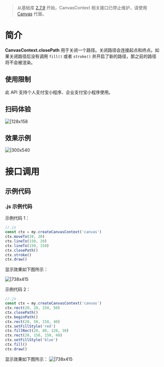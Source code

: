 > 从基础库 [2.7.9](https://opendocs.alipay.com/mini/framework/lib-upgrade-v2) 开始，CanvasContext 相关接口已停止维护，请使用 [Canvas](https://opendocs.alipay.com/mini/01vzqv) 代替。


# 简介
**CanvasContext.closePath** 用于关闭一个路径。关闭路径会连接起点和终点。如果关闭路径后没有调用 `fill()` 或者 `stroke()` 并开启了新的路径，那之前的路径将不会被渲染。

## 使用限制
此 API 支持个人支付宝小程序、企业支付宝小程序使用。

## 扫码体验
![|128x158](https://cdn.nlark.com/yuque/0/2021/png/179989/1624872172538-7ab50a00-2377-4a07-a09f-a028b9c2b08e.png#align=left&display=inline&height=158&margin=%5Bobject%20Object%5D&name=1.png&originHeight=158&originWidth=128&size=17896&status=done&style=stroke&width=128)

## 效果示例
![|300x540](https://cdn.nlark.com/yuque/0/2021/gif/179989/1624872182257-f938c3be-9410-427f-8e7c-8e1b4950ef23.gif#align=left&display=inline&height=540&margin=%5Bobject%20Object%5D&name=2.gif&originHeight=540&originWidth=300&size=1429075&status=done&style=stroke&width=300)

# 接口调用

## 示例代码

### .js 示例代码
示例代码 1：
```javascript
//.js
const ctx = my.createCanvasContext('canvas')
ctx.moveTo(20, 20)
ctx.lineTo(150, 20)
ctx.lineTo(150, 150)
ctx.closePath()
ctx.stroke()
ctx.draw()
```

显示效果如下图所示：

![|738x415](https://cdn.nlark.com/yuque/0/2021/png/179989/1624872196806-d199b5be-c55f-49fe-b1f4-0388cdb14a94.png#align=left&display=inline&height=720&margin=%5Bobject%20Object%5D&name=3.png&originHeight=720&originWidth=1280&size=28578&status=done&style=none&width=1280)

示例代码 2：
```javascript
//.js
const ctx = my.createCanvasContext('canvas')
ctx.rect(20, 20, 150, 50)
ctx.closePath()
ctx.beginPath()
ctx.rect(20, 50, 150, 40)
ctx.setFillStyle('red')
ctx.fillRect(20, 80, 120, 30)
ctx.rect(20, 150, 150, 40)
ctx.setFillStyle('blue')
ctx.fill()
ctx.draw()
```

显示效果如下图所示：
![|738x415](https://cdn.nlark.com/yuque/0/2021/png/179989/1624872221547-a3ef4d23-384d-410d-b20b-51ec5d06b55e.png#align=left&display=inline&height=720&margin=%5Bobject%20Object%5D&name=4.png&originHeight=720&originWidth=1280&size=27203&status=done&style=none&width=1280)

